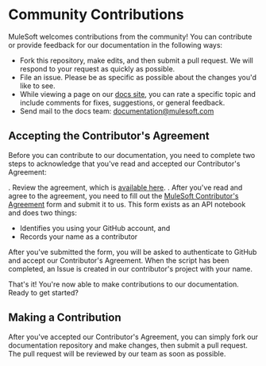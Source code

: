 # Community Contributions

MuleSoft welcomes contributions from the community! You can contribute or provide feedback for our documentation in the following ways:

* Fork this repository, make edits, and then submit a pull request. We will respond to your request as quickly as possible.
* File an issue. Please be as specific as possible about the changes you'd like to see.
* While viewing a page on our [docs site](https://docs.mulesoft.com), you can rate a specific topic and include comments for fixes, suggestions, or general feedback.
* Send mail to the docs team: documentation@mulesoft.com

## Accepting the Contributor's Agreement

Before you can contribute to our documentation, you need to complete two steps to acknowledge that you've read and accepted our Contributor's Agreement:

. Review the agreement, which is [available here](http://www.mulesoft.org/legal/contributor-agreement.html).
. After you've read and agree to the agreement, you need to fill out the [MuleSoft Contributor's Agreement](https://api-notebook.anypoint.mulesoft.com/notebooks#bc1cf75a0284268407e4) form and submit it to us. This form exists as an API notebook and does two things:
* Identifies you using your GitHub account, and
* Records your name as a contributor

After you've submitted the form, you will be asked to authenticate to GitHub and accept our Contributor's Agreement. When the script has been completed, an Issue is created in our contributor's project with your name.

That's it! You're now able to make contributions to our documentation. Ready to get started?

## Making a Contribution

After you've accepted our Contributor's Agreement, you can simply fork our documentation repository and make changes, then submit a pull request. The pull request will be reviewed by our team as soon as possible.
